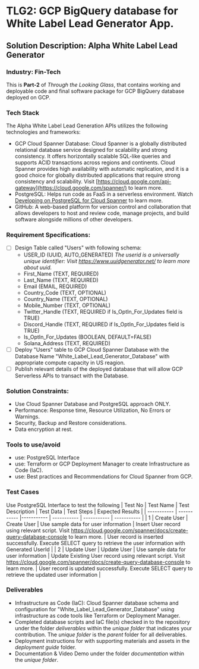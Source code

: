 # TLG2: GCP BigQuery database for White Label Lead Generator App.
## Solution Description: Alpha White Label Lead Generator
### Industry: Fin-Tech

This is **Part-2** of *Through the Looking Glass*, that contains working and deployable code and final software package for GCP BigQuery database deployed on GCP.

### Tech Stack
The Alpha White Label Lead Generation APIs utilizes the following technologies and frameworks:
- GCP Cloud Spanner Database: Cloud Spanner is a globally distributed relational database service designed for scalability and strong consistency. It offers horizontally scalable SQL-like queries and supports ACID transactions across regions and continents. Cloud Spanner provides high availability with automatic replication, and it is a good choice for globally distributed applications that require strong consistency and scalability. Visit [https://cloud.google.com/api-gateway](https://cloud.google.com/spanner/) to learn more.
- PostgreSQL: Helps run code as FaaS in a serverless environment. Watch [Developing on PostgreSQL for Cloud Spanner](https://www.youtube.com/watch?v=W7R6db_sa0M) to learn more.
- GitHub: A web-based platform for version control and collaboration that allows developers to host and review code, manage projects, and build software alongside millions of other developers.

### Requirement Specifications:
- [ ] Design Table called "Users" with following schema: 
  - USER_ID (UUID, AUTO_GENERATED) *The userid is a universally unique identifier: Visit https://www.uuidgenerator.net/ to learn more about uuid.*
  - First_Name (TEXT, REQUIRED)
  - Last_Name (TEXT, REQUIRED)
  - Email (EMAIL, REQUIRED)
  - Country_Code (TEXT, OPTIONAL)
  - Country_Name (TEXT, OPTIONAL)
  - Mobile_Number (TEXT, OPTIONAL)
  - Twitter_Handle (TEXT, REQUIRED if Is_OptIn_For_Updates field is TRUE)
  - Discord_Handle (TEXT, REQUIRED if Is_OptIn_For_Updates field is TRUE)
  - Is_OptIn_For_Updates (BOOLEAN, DEFAULT=FALSE)
  - Solana_Address (TEXT, REQUIRED)
- [ ] Deploy "Users" table to GCP Cloud Spanner Database with the Database Name "White_Label_Lead_Generator_Database" with appropriate compute capacity in US reagion.
- [ ] Publish relevant details of the deployed database that will allow GCP Serverless APIs to transact with the Database.

### Solution Constraints:
- Use Cloud Spanner Database and PostgreSQL approach ONLY.
- Performance: Response time, Resource Utilization, No Errors or Warnings.
- Security, Backup and Restore considerations.
- Data encryption at rest.

### Tools to use/avoid
  - use: PostgreSQL Interface
  - use: Terraform or GCP Deployment Manager to create Infrastructure as Code (IaC).
  - use: Best practices and Recommendations for Cloud Spanner from GCP.

### Test Cases
Use PostgreSQL Interface to test the following
| Test No | Test Name | Test Description | Test Data |  Test Steps | Expected Results |
| ----------- | ----------- |----------- | ----------- | ----------- | ----------- |
| 1 | Create User | Create User | Use sample data for user information  | Insert User record using relevant script. Visit https://cloud.google.com/spanner/docs/create-query-database-console to learn more.   | User record is inserted successfully. Execute SELECT query to retrieve the user information with Generated UserId |
| 2 | Update User | Update User | Use sample data for user information  | Update Existing User record using relevant script. Visit https://cloud.google.com/spanner/docs/create-query-database-console to learn more.   | User record is updated successfully. Execute SELECT query to retrieve the updated user information |

### Deliverables
- Infrastructure as Code (IaC): Cloud Spanner database schema and configuration for "White_Label_Lead_Generator_Database" using infrastructure as code tools like Terraform or Deployment Manager.
- Completed database scripts and IaC file(s) checked in to the repository under the folder *deliverables* within the *unique folder* that indicates your contribution. The *unique folder* is the *parent* folder for all deliverables.
- Deployment instructions for with supporting materials and assets in the *deployment guide* folder.
- Documentation & Video Demo under the folder *documentation* within the *unique folder*.
